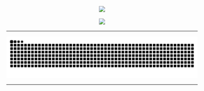 <div align="center">
	<p>
		<img src = "https://readme-typing-svg.herokuapp.com?size=26&color=20C20E&center=true&duration=2500&pause=10&width=435&lines=Every+shooting+star+is+proof.;Falling+can+be+beautiful+;when+you+give+it;all+you've+got.">
	</p>
	<p>
		<img src="https://profile-counter.glitch.me/vanquisch/count.svg">
	</p>
	<hr>
	<picture>
		<source media="(prefers-color-scheme: dark)" srcset="dist/github-contribution-grid-snake-dark.svg" />
		<source media="(prefers-color-scheme: light)" srcset="dist/github-contribution-grid-snake.svg" />
		<img src="dist/github-contribution-grid-snake.svg" alt="GitHub contribution grid snake animation" />
        </picture><hr>
<!-- 	<details><summary>My Statistics</summary>
	<p>
		<img src="github-metrics.svg">
	</p>
	</details>
	<hr>  -->
</div>
